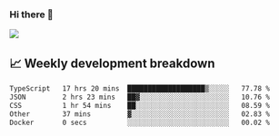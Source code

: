 ### Hi there 👋
<img align="center" src="https://github-readme-stats.vercel.app/api?username=Tumao727&show_icons=true&hide_title=true&theme=dracula" />


## 📈 Weekly development breakdown
<!--START_SECTION:waka-->

```txt
TypeScript   17 hrs 20 mins  ███████████████████▒░░░░░   77.78 %
JSON         2 hrs 23 mins   ██▓░░░░░░░░░░░░░░░░░░░░░░   10.76 %
CSS          1 hr 54 mins    ██░░░░░░░░░░░░░░░░░░░░░░░   08.59 %
Other        37 mins         ▓░░░░░░░░░░░░░░░░░░░░░░░░   02.83 %
Docker       0 secs          ░░░░░░░░░░░░░░░░░░░░░░░░░   00.02 %
```

<!--END_SECTION:waka-->